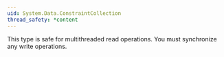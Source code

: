 ```yaml
---
uid: System.Data.ConstraintCollection
thread_safety: *content
---
```


This type is safe for multithreaded read operations. You must synchronize any write operations.


